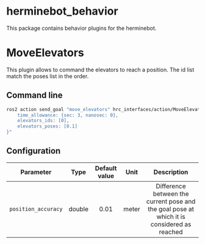 # herminebot_behavior

This package contains behavior plugins for the herminebot.

# MoveElevators

This plugin allows to command the elevators to reach a position. The id list match the poses list in the order.

## Command line

```bash
ros2 action send_goal "move_elevators" hrc_interfaces/action/MoveElevators "{
    time_allowance: {sec: 3, nanosec: 0}, 
    elevators_ids: [0],
    elevators_poses: [0.1]
}"
```

## Configuration

|      Parameter      |  Type  | Default value | Unit  |                                        Description                                         |
|:-------------------:|:------:|:-------------:|:-----:|:------------------------------------------------------------------------------------------:|
| `position_accuracy` | double |     0.01      | meter | Difference between the current pose and the goal pose at which it is considered as reached |
